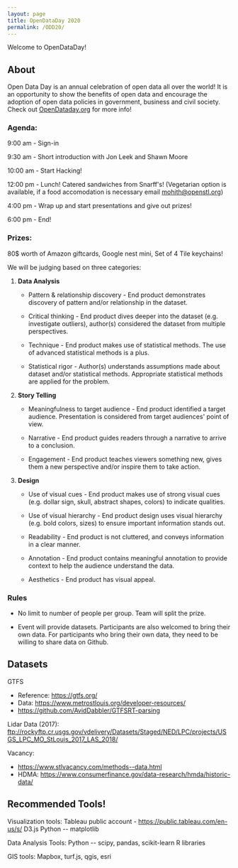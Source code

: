 ```yaml
---
layout: page
title: OpenDataDay 2020
permalink: /ODD20/
---  
```


Welcome to OpenDataDay!

## About

   Open Data Day is an annual celebration of open data all over the world! It is an opportunity to show the benefits of open data and encourage the adoption of open data policies in government, business and civil society. Check out [OpenDataday.org](https://www.opendataday.org) for more info!

### Agenda:
9:00 am - Sign-in

9:30 am - Short introduction with Jon Leek and Shawn Moore 

10:00 am - Start Hacking!

12:00 pm - Lunch! Catered sandwiches from Snarff's! 
(Vegetarian option is available, if a food accomodation is necessary email mohith@openstl.org) 

4:00 pm - Wrap up and start presentations and give out prizes! 

6:00 pm -  End!
    
### Prizes: 

80$ worth of Amazon giftcards, Google nest mini, Set of 4 Tile keychains!

We will be judging based on three categories:
1. __Data Analysis__
    * Pattern & relationship discovery - End product demonstrates discovery of pattern and/or relationship in the dataset.

    * Critical thinking - End product dives deeper into the dataset (e.g. investigate outliers), author(s) considered the dataset from multiple perspectives.

    * Technique - End product makes use of statistical methods. The use of advanced statistical methods is a plus.

    * Statistical rigor - Author(s) understands assumptions made about dataset and/or statistical methods. Appropriate statistical methods are applied for the problem.

2. __Story Telling__
    * Meaningfulness to target audience - End product identified a target audience. Presentation is considered from target audiences' point of view.

    * Narrative - End product guides readers through a narrative to arrive to a conclusion.

    * Engagement - End product teaches viewers something new, gives them a new perspective and/or inspire them to take action.

3. __Design__
    * Use of visual cues - End product makes use of strong visual cues (e.g. dollar sign, skull, abstract shapes, colors) to indicate qualities.

    * Use of visual hierarchy - End product design uses visual hierarchy (e.g. bold colors, sizes) to ensure important information stands out.

    * Readability - End product is not cluttered, and conveys information in a clear manner. 

    * Annotation - End product contains meaningful annotation to provide context to help the audience understand the data.

    * Aesthetics - End product has visual appeal. 
    
### Rules
* No limit to number of people per group. Team will split the prize.

* Event will provide datasets. Participants are also welcomed to bring their own data. For participants who bring their own data, they need to be willing to share data on Github. 



## Datasets

GTFS
- Reference: https://gtfs.org/
- Data: https://www.metrostlouis.org/developer-resources/
- https://github.com/AvidDabbler/GTFSRT-parsing

Lidar Data (2017): ftp://rockyftp.cr.usgs.gov/vdelivery/Datasets/Staged/NED/LPC/projects/USGS_LPC_MO_StLouis_2017_LAS_2018/

 Vacancy: 
- https://www.stlvacancy.com/methods--data.html
- HDMA: https://www.consumerfinance.gov/data-research/hmda/historic-data/


## Recommended Tools!

Visualization tools:
    Tableau public account - https://public.tableau.com/en-us/s/
    D3.js 
    Python -- matplotlib

Data Analysis Tools:
    Python -- scipy, pandas, scikit-learn
    R libraries

GIS tools:
    Mapbox, turf.js, qgis, esri
